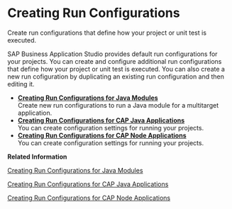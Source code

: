 <!-- loioe3cbf81c81d64cddb66151b3b7ad6bef -->

# Creating Run Configurations

Create run configurations that define how your project or unit test is executed.

SAP Business Application Studio provides default run configurations for your projects. You can create and configure additional run configurations that define how your project or unit test is executed. You can also create a new run cofiguration by duplicating an existing run configuration and then editing it.

-   **[Creating Run Configurations for Java Modules](Creating_Run_Configurations_for_Java_Modules_c206766.md)**  
Create new run configurations to run a Java module for a multitarget application.
-   **[Creating Run Configurations for CAP Java Applications](Creating_Run_Configurations_for_CAP_Java_Applications_05cafd8.md)**  
You can create configuration settings for running your projects.
-   **[Creating Run Configurations for CAP Node Applications](Creating_Run_Configurations_for_CAP_Node_Applications_149f285.md)**  
You can create configuration settings for running your projects.

**Related Information**  


[Creating Run Configurations for Java Modules](Creating_Run_Configurations_for_Java_Modules_c206766.md)

[Creating Run Configurations for CAP Java Applications](Creating_Run_Configurations_for_CAP_Java_Applications_05cafd8.md)

[Creating Run Configurations for CAP Node Applications](Creating_Run_Configurations_for_CAP_Node_Applications_149f285.md)

